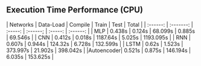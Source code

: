 ## Execution Time Performance (CPU)
|  Networks | Data-Load | Compile |   Train   |   Test  |   Total   |
| :------:  | :-------: | :-----: | :------;  | :-----: | :------:  |
| MLP       |  0.438s	  | 0.124s	| 68.099s   | 0.885s  | 69.546s   |
| CNN       |  0.412s	  | 0.018s	| 1187.64s  | 5.025s	| 1193.095s |
| RNN       |  0.607s	  | 0.944s	| 124.32s	  | 6.728s	| 132.599s  |
| LSTM      |  0.62s	  | 1.523s	| 373.997s	| 21.902s	| 398.042s  |
|Autoencoder|  0.521s	  | 0.875s	| 146.194s	| 6.035s	| 153.625s  |



